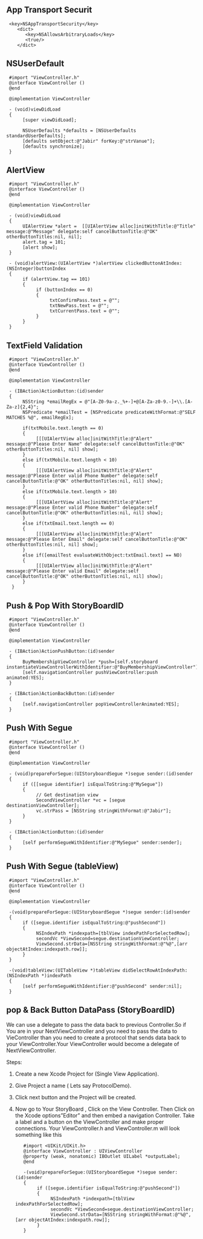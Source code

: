 <h2>App Transport Securit</h2>

     <key>NSAppTransportSecurity</key>
        <dict>
           <key>NSAllowsArbitraryLoads</key>
           <true/>
        </dict>

<h2>NSUserDefault</h2>

     #import "ViewController.h"
     @interface ViewController ()
     @end
     
     @implementation ViewController
     
     - (void)viewDidLoad
     {
          [super viewDidLoad];
    
          NSUserDefaults *defaults = [NSUserDefaults standardUserDefaults];
          [defaults setObject:@"Jabir" forKey:@"strVanue"];
          [defaults synchronize];
     }


<h2>AlertView</h2>

     #import "ViewController.h"
     @interface ViewController ()
     @end
     
     @implementation ViewController
     
     - (void)viewDidLoad 
     {     
          UIAlertView *alert =  [[UIAlertView alloc]initWithTitle:@"Title" message:@"Message" delegate:self cancelButtonTitle:@"OK" otherButtonTitles:nil, nil];
          alert.tag = 101;
          [alert show];
     }
     
     - (void)alertView:(UIAlertView *)alertView clickedButtonAtIndex:(NSInteger)buttonIndex
     {
          if (alertView.tag == 101)
          {
               if (buttonIndex == 0)
               {
                    txtConfirmPass.text = @"";
                    txtNewPass.text = @"";
                    txtCurrentPass.text = @"";
               }
          }
     }
     
<h2>TextField Validation</h2>

     #import "ViewController.h"
     @interface ViewController ()
     @end
     
     @implementation ViewController
     
     - (IBAction)ActionButton:(id)sender
     {
          NSString *emailRegEx = @"[A-Z0-9a-z._%+-]+@[A-Za-z0-9.-]+\\.[A-Za-z]{2,4}";
          NSPredicate *emailTest = [NSPredicate predicateWithFormat:@"SELF MATCHES %@", emailRegEx];
          
          if(txtMobile.text.length == 0)
          {
               [[[UIAlertView alloc]initWithTitle:@"Alert" message:@"Please Enter Name" delegate:self cancelButtonTitle:@"OK" otherButtonTitles:nil, nil] show];
          }
          else if(txtMobile.text.length < 10)
          {
               [[[UIAlertView alloc]initWithTitle:@"Alert" message:@"Please Enter valid Phone Number" delegate:self cancelButtonTitle:@"OK" otherButtonTitles:nil, nil] show];
          }
          else if(txtMobile.text.length > 10)
          {
               [[[UIAlertView alloc]initWithTitle:@"Alert" message:@"Please Enter valid Phone Number" delegate:self cancelButtonTitle:@"OK" otherButtonTitles:nil, nil] show];
          }
          else if(txtEmail.text.length == 0)
          {
               [[[UIAlertView alloc]initWithTitle:@"Alert" message:@"Please Enter Email" delegate:self cancelButtonTitle:@"OK" otherButtonTitles:nil, nil] show];
          }
          else if([emailTest evaluateWithObject:txtEmail.text] == NO)
          {
               [[[UIAlertView alloc]initWithTitle:@"Alert" message:@"Please Enter valid Email" delegate:self cancelButtonTitle:@"OK" otherButtonTitles:nil, nil] show];
          }
      }
          
<h2>Push & Pop With StoryBoardID</h2>
     
     #import "ViewController.h"
     @interface ViewController ()
     @end
     
     @implementation ViewController

     - (IBAction)ActionPushButton:(id)sender
     {
          BuyMembershipViewController *push=[self.storyboard instantiateViewControllerWithIdentifier:@"BuyMembershipViewController"];
          [self.navigationController pushViewController:push animated:YES];
     }
     
     - (IBAction)ActionBackButton:(id)sender
     {
          [self.navigationController popViewControllerAnimated:YES];
     }

<h2>Push With Segue</h2>

     #import "ViewController.h"
     @interface ViewController ()
     @end
     
     @implementation ViewController

     - (void)prepareForSegue:(UIStoryboardSegue *)segue sender:(id)sender
     {
          if ([[segue identifier] isEqualToString:@"MySegue"])
          {
               // Get destination view
               SecondViewController *vc = [segue destinationViewController];
               vc.strPass = [NSString stringWithFormat:@"Jabir"];
          }
     }
     
     - (IBAction)ActionButton:(id)sender
     {
          [self performSegueWithIdentifier:@"MySegue" sender:sender];
     }
    
<h2>Push With Segue (tableView)</h2>

     #import "ViewController.h"
     @interface ViewController ()
     @end
     
     @implementation ViewController
     
     -(void)prepareForSegue:(UIStoryboardSegue *)segue sender:(id)sender
     {
          if ([segue.identifier isEqualToString:@"pushSecond"]) 
          {
               NSIndexPath *indexpath=[tblView indexPathForSelectedRow];
               secondVc *ViewSecond=segue.destinationViewController;
               ViewSecond.strData=[NSString stringWithFormat:@"%@",[arr objectAtIndex:indexpath.row]];
          }
     }
     
     -(void)tableView:(UITableView *)tableView didSelectRowAtIndexPath:(NSIndexPath *)indexPath
     {
          [self performSegueWithIdentifier:@"pushSecond" sender:nil];
     }
     
<h2>pop & Back Button DataPass (StoryBoardID)</h2>
     
   We can use a delegate to pass the data back to previous Controller.So if You are in your NextViewController and you need to pass the data to VieController than you need to create a protocol that sends data back to your ViewController.Your ViewController  would become a delegate of NextViewController.

Steps:

1. Create a new Xcode Project for (Single View Application).
2. Give Project a name ( Lets say ProtocolDemo).
3. Click next button and the Project will be created.
4. Now go to Your StoryBoard , Click on the View Controller. Then Click on the Xcode options”Editor” and then embed a navigation Controller.  Take a label and a button on the ViewController and make proper connections. Your ViewController.h and ViewController.m will look something like this

          #import <UIKit/UIKit.h>
          @interface ViewController : UIViewController
          @property (weak, nonatomic) IBOutlet UILabel *outputLabel;
          @end

          -(void)prepareForSegue:(UIStoryboardSegue *)segue sender:(id)sender
          {
               if ([segue.identifier isEqualToString:@"pushSecond"]) 
               {
                    NSIndexPath *indexpath=[tblView indexPathForSelectedRow];
                    secondVc *ViewSecond=segue.destinationViewController;
                    ViewSecond.strData=[NSString stringWithFormat:@"%@",[arr objectAtIndex:indexpath.row]];
               }
          }

     
